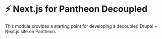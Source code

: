 # ⚡️ Next.js for Pantheon Decoupled

This module provides a starting point for developing a decoupled Drupal + Next.js site on Pantheon.


